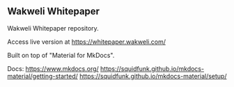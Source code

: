 ## Wakweli Whitepaper

Wakweli Whitepaper repository.

Access live version at https://whitepaper.wakweli.com/

Built on top of "Material for MkDocs".

Docs: 
https://www.mkdocs.org/
https://squidfunk.github.io/mkdocs-material/getting-started/
https://squidfunk.github.io/mkdocs-material/setup/
